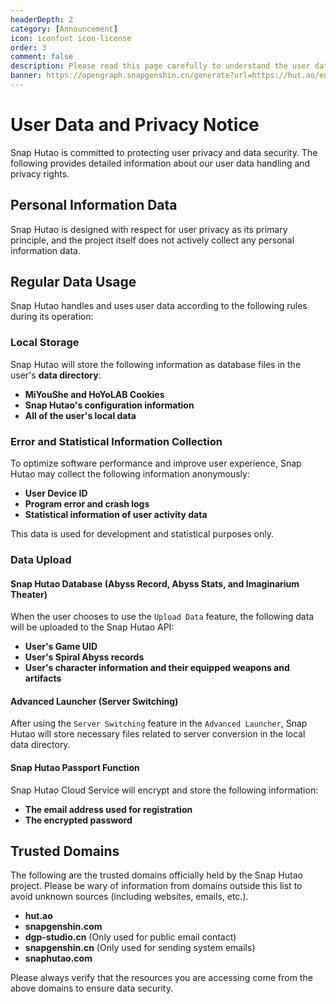 ```yaml
---
headerDepth: 2
category: [Announcement]
icon: iconfont icon-license
order: 3
comment: false
description: Please read this page carefully to understand the user data handling and privacy rights for the Snap Hutao project.
banner: https://opengraph.snapgenshin.cn/generate?url=https://hut.ao/en/statements/privacy-notice.html
---
```


# User Data and Privacy Notice

Snap Hutao is committed to protecting user privacy and data security. The following provides detailed information about our user data handling and privacy rights.

## Personal Information Data

Snap Hutao is designed with respect for user privacy as its primary principle, and the project itself does not actively collect any personal information data.

## Regular Data Usage

Snap Hutao handles and uses user data according to the following rules during its operation:

### Local Storage

Snap Hutao will store the following information as database files in the user's **data directory**:

- **MiYouShe and HoYoLAB Cookies**
- **Snap Hutao's configuration information**
- **All of the user's local data**

### Error and Statistical Information Collection

To optimize software performance and improve user experience, Snap Hutao may collect the following information anonymously:

- **User Device ID**
- **Program error and crash logs**
- **Statistical information of user activity data**

This data is used for development and statistical purposes only.

### Data Upload

#### Snap Hutao Database (Abyss Record, Abyss Stats, and Imaginarium Theater)

When the user chooses to use the `Upload Data` feature, the following data will be uploaded to the Snap Hutao API:

- **User's Game UID**
- **User's Spiral Abyss records**
- **User's character information and their equipped weapons and artifacts**

#### Advanced Launcher (Server Switching)

After using the `Server Switching` feature in the `Advanced Launcher`, Snap Hutao will store necessary files related to server conversion in the local data directory.

#### Snap Hutao Passport Function

Snap Hutao Cloud Service will encrypt and store the following information:

- **The email address used for registration**
- **The encrypted password**

## Trusted Domains

The following are the trusted domains officially held by the Snap Hutao project. Please be wary of information from domains outside this list to avoid unknown sources (including websites, emails, etc.).

- **hut.ao**
- **snapgenshin.com**
- **dgp-studio.cn** (Only used for public email contact)
- **snapgenshin.cn** (Only used for sending system emails)
- **snaphutao.com**

Please always verify that the resources you are accessing come from the above domains to ensure data security.
